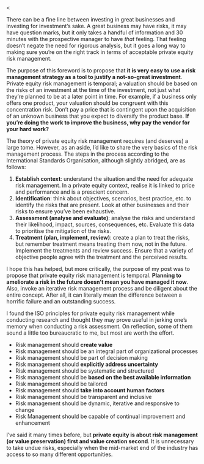 <<p>There can be a fine line between investing in great businesses and investing for investment&#8217;s sake.  A great business may have risks, it may have question marks, but it only takes a handful of information and 30 minutes with the prospective manager to have <em>that</em> feeling. That feeling doesn&#8217;t negate the need for rigorous analysis, but it goes a long way to making sure you&#8217;re on the right track in terms of acceptable private equity risk management.</p><p>The purpose of this foreword is to propose that <strong>it is very easy to use a risk management strategy as a tool to justify a not-so-great investment</strong>. Private equity risk management is temporal; a valuation should be based on the risks of an investment at the time of the investment, not just what they&#8217;re planned to be at a later point in time. For example, if a business only offers one product, your valuation should be congruent with this concentration risk. Don&#8217;t pay a price that is contingent upon the acquisition of an unknown business that you expect to diversify the product base. <strong>If you&#8217;re doing the work to improve the business, why pay the vendor for your hard work? </strong></p><p>The theory of private equity risk management requires (and deserves) a large tome. However, as an aside, I&#8217;d like to share the very basics of the risk management process. The steps in the process according to the International Standards Organisation, although slightly abridged, are as follows:</p><ol><li><strong>Establish context</strong>: understand the situation and the need for adequate risk management. In a private equity context, realise it is linked to price and performance and is a prescient concern.</li><li><strong>Identification</strong>: think about objectives, scenarios, best practice, etc. to identify the risks that are present. Look at other businesses and their risks to ensure you&#8217;ve been exhaustive.</li><li><strong>Assessment (analyse and evaluate)</strong>: analyse the risks and understand their likelihood, impact, sources, consequences, etc. Evaluate this data to prioritise the mitigation of the risks.</li><li><strong>Treatment (plan, implement, review)</strong>: create a plan to treat the risks, but remember treatment means treating them now, not in the future. Implement the treatments and review success. Ensure that a variety of objective people agree with the treatment and the perceived results.</li></ol><p>I hope this has helped, but more critically, the purpose of my post was to propose that private equity risk management is temporal. <strong>Planning to ameliorate a risk in the future doesn&#8217;t mean you have managed it now</strong>. Also, invoke an iterative risk management process and be diligent about the entire concept. After all, it can literally mean the difference between a horrific failure and an outstanding success.</p><p>I found the ISO principles for private equity risk management while conducting research and thought they may prove useful in jerking one&#8217;s memory when conducting a risk assessment. On reflection, some of them sound a little too bureaucratic to me, but most are worth the effort.</p><ul><li>Risk management should <strong>create value</strong></li><li>Risk management should be an integral part of organizational processes</li><li>Risk management should be part of decision making</li><li>Risk management should <strong>explicitly address uncertainty</strong></li><li>Risk management should be systematic and structured</li><li>Risk management should be <strong>based on the best available information</strong></li><li>Risk management should be tailored</li><li>Risk management should <strong>take into account human factors</strong></li><li>Risk management should be transparent and inclusive</li><li>Risk management should be dynamic, iterative and responsive to change</li><li>Risk Management should be capable of continual improvement and enhancement</li></ul><p>I&#8217;ve said it many times before, but <strong>private equity is about risk management (or value preservation) first and value creation second</strong>. It is unnecessary to take undue risks, especially when the mid-market end of the industry has access to so many different opportunities.</p>
